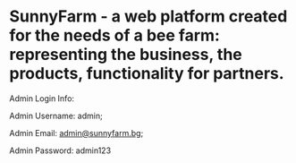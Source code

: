 # SunnyFarm - a web platform created for the needs of a bee farm: representing the business, the products, functionality for partners.

Admin Login Info:

Admin Username: admin;

Admin Email: admin@sunnyfarm.bg;

Admin Password: admin123
